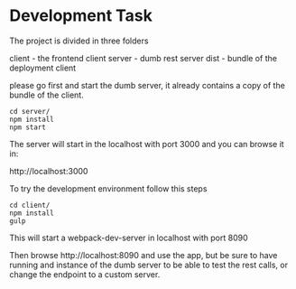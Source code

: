 # Development Task

The project is divided in three folders

client - the frontend client
server - dumb rest server
dist - bundle of the deployment client

please go first and start the dumb server, it already contains a copy of the bundle of the client.

```
cd server/
npm install
npm start
```

The server will start in the localhost  with port 3000
and you can browse it in:

http://localhost:3000


To try the development environment follow this steps

```
cd client/
npm install
gulp
```

This will start a webpack-dev-server in localhost with port 8090

Then browse http://localhost:8090 and use the app, but be sure to have running and instance of the dumb server to be able to test the rest calls, or change the endpoint to a custom server.

